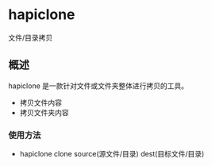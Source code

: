 # hapiclone
文件/目录拷贝
## 概述
hapiclone 是一款针对文件或文件夹整体进行拷贝的工具。
- 拷贝文件内容
- 拷贝文件夹内容
### 使用方法
- hapiclone clone source(源文件/目录) dest(目标文件/目录)